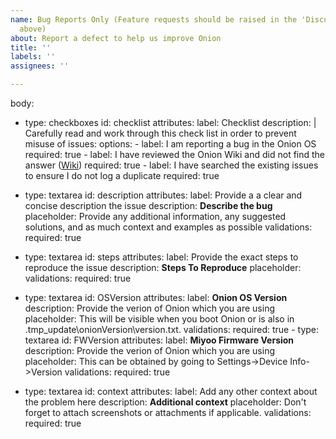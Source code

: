 ```yaml
---
name: Bug Reports Only (Feature requests should be raised in the 'Discussions' tab
  above)
about: Report a defect to help us improve Onion
title: ''
labels: ''
assignees: ''

---
```


body:
  - type: checkboxes
    id: checklist
    attributes:
      label: Checklist
      description: |
        Carefully read and work through this check list in order to prevent misuse of issues:
      options:
        - label: I am reporting a bug in the Onion OS
          required: true
        - label: I have reviewed the Onion Wiki and did not find the answer ([Wiki](https://github.com/Sichroteph/Onion/wiki))
          required: true
        - label: I have searched the existing issues to ensure I do not log a duplicate
          required: true

  - type: textarea
    id: description
    attributes:
      label: Provide a a clear and concise description the issue
      description: **Describe the bug**
      placeholder: Provide any additional information, any suggested solutions, and as much context and examples as possible
    validations:
      required: true
  - type: textarea
    id: steps
    attributes:
      label: Provide the exact steps to reproduce the issue
      description: **Steps To Reproduce**
      placeholder: 
    validations:
      required: true
   - type: textarea
    id: OSVersion
    attributes:
      label: **Onion OS Version**
      description: Provide the verion of Onion which you are using
      placeholder: This will be visible when you boot Onion or is also in \.tmp_update\onionVersion\version.txt.
    validations:
      required: true
    - type: textarea
    id: FWVersion
    attributes:
      label: **Miyoo Firmware Version**
      description: Provide the verion of Onion which you are using
      placeholder: This can be obtained by going to Settings->Device Info->Version
    validations:
      required: true
   - type: textarea
    id: context
    attributes:
      label: Add any other context about the problem here
      description: **Additional context**
      placeholder: Don't forget to attach screenshots or attachments if applicable.
    validations:
      required: true
